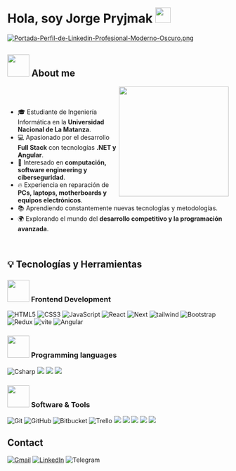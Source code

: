 
# Hola, soy Jorge Pryjmak <img src="https://media.giphy.com/media/hvRJCLFzcasrR4ia7z/giphy.gif" width="35">

[![Portada-Perfil-de-Linkedin-Profesional-Moderno-Oscuro.png](https://i.postimg.cc/9fW2J3pC/Portada-Perfil-de-Linkedin-Profesional-Moderno-Oscuro.png)](https://postimg.cc/G4S6m5V5) 

## <picture><img src = "https://github.com/7oSkaaa/7oSkaaa/blob/main/Images/about_me.gif?raw=true" width = 50px></picture> About me

<picture> <img align="right" src="https://github.com/7oSkaaa/7oSkaaa/blob/main/Images/Right_Side.gif?raw=true" width = 250px></picture>

<br><br>

- 🎓 Estudiante de Ingeniería Informática en la **Universidad Nacional de La Matanza**.
- 💻 Apasionado por el desarrollo **Full Stack** con tecnologías **.NET y Angular**.
- 🚀 Interesado en **computación, software engineering y ciberseguridad**.
- 🔥 Experiencia en reparación de **PCs, laptops, motherboards y equipos electrónicos**.
- 📚 Aprendiendo constantemente nuevas tecnologías y metodologías.
- 🌍 Explorando el mundo del **desarrollo competitivo y la programación avanzada**.

<br>

## 💡 Tecnologías y Herramientas

### <picture> <img src = "https://github.com/7oSkaaa/7oSkaaa/blob/main/Images/Front_End.gif?raw=true" width = 50px>  </picture> Frontend Development

![HTML5](https://img.shields.io/badge/html5-%23E34F26.svg?style=for-the-badge&logo=html5&logoColor=white)
![CSS3](https://img.shields.io/badge/css3-%231572B6.svg?style=for-the-badge&logo=css3&logoColor=white)
![JavaScript](https://img.shields.io/badge/javascript-%23323330.svg?style=for-the-badge&logo=javascript&logoColor=%23F7DF1E)
![React](https://img.shields.io/badge/react-%2320232a.svg?style=for-the-badge&logo=react&logoColor=%2361DAFB)
![Next](https://img.shields.io/badge/nextjs-%23000000.svg?style=for-the-badge&logo=next.js&logoColor=white")
![tailwind](https://img.shields.io/badge/tailwindcss-%2338B2AC.svg?style=for-the-badge&logo=tailwind-css&logoColor=white)
![Bootstrap](https://img.shields.io/badge/bootstrap-%23563D7C.svg?style=for-the-badge&logo=bootstrap&logoColor=white)
![Redux](https://img.shields.io/badge/redux-%23593d88.svg?style=for-the-badge&logo=redux&logoColor=white)
![vite](https://img.shields.io/badge/Vite-B73BFE?style=for-the-badge&logo=vite&logoColor=FFD62E)
![Angular](https://img.shields.io/badge/Angular-DD0031?style=for-the-badge&logo=angular&logoColor=white)

### <picture> <img src = "https://github.com/7oSkaaa/7oSkaaa/blob/main/Images/Programming_Languages.gif?raw=true" width = 50px>  </picture> Programming languages

![Csharp](https://img.shields.io/badge/C%23-239120?style=for-the-badge&logo=csharp&logoColor=white)
![](https://img.shields.io/badge/Python-FFD43B?style=for-the-badge&logo=python&logoColor=blue)
![](https://img.shields.io/badge/TypeScript-007ACC?style=for-the-badge&logo=typescript&logoColor=white)
![](https://img.shields.io/badge/C-00599C?style=for-the-badge&logo=c&logoColor=white)

### <picture> <img src = "https://github.com/7oSkaaa/7oSkaaa/blob/main/Images/Software_Tools.gif?raw=true" width = 50px>  </picture> Software & Tools

![Git](https://img.shields.io/badge/git-%23F05033.svg?style=for-the-badge&logo=git&logoColor=white)
![GitHub](https://img.shields.io/badge/github-%23121011.svg?style=for-the-badge&logo=github&logoColor=white)
![Bitbucket](https://img.shields.io/badge/bitbucket-%230047B3.svg?style=for-the-badge&logo=bitbucket&logoColor=white)
![Trello](https://img.shields.io/badge/Trello-%23026AA7.svg?style=for-the-badge&logo=Trello&logoColor=white)
![](https://img.shields.io/badge/Markdown-000000?style=for-the-badge&logo=markdown&logoColor=white)
![](https://img.shields.io/badge/json-5E5C5C?style=for-the-badge&logo=json&logoColor=white)
![](https://img.shields.io/badge/VSCode-0078D4?style=for-the-badge&logo=visual%20studio%20code&logoColor=white)
![](https://img.shields.io/badge/Visual_Studio-5C2D91?style=for-the-badge&logo=visual%20studio&logoColor=white)
![](https://img.shields.io/badge/Obsidian-483699?style=for-the-badge&logo=Obsidian&logoColor=white)


## Contact

<a href="mailto:jorgepryjmak.dev@gmail.com" target="_blank">![Gmail](https://img.shields.io/badge/Gmail-D14836?style=for-the-badge&logo=gmail&logoColor=white)</a>
<a href="www.linkedin.com/in/jorge-pryjmak-dev" target="_blank">![LinkedIn](https://img.shields.io/badge/linkedin-%230077B5.svg?style=for-the-badge&logo=linkedin&logoColor=white)</a>
![Telegram](https://img.shields.io/badge/Telegram-2CA5E0?style=for-the-badge&logo=telegram&logoColor=white)

<!--
![WhatsApp](https://img.shields.io/badge/WhatsApp-25D366?style=for-the-badge&logo=whatsapp&logoColor=white)

![Slack](https://img.shields.io/badge/Slack-4A154B?style=for-the-badge&logo=slack&logoColor=white)

![Instagram](https://img.shields.io/badge/Instagram-%23E4405F.svg?style=for-the-badge&logo=Instagram&logoColor=white)

![Discord](https://img.shields.io/badge/Discord-%235865F2.svg?style=for-the-badge&logo=discord&logoColor=white)
-->
 
<!-- Cuando tenga un poco mas de actividad en el repo conviene
![jorgepryjmak-dev GitHub stats](https://github-readme-stats.vercel.app/api?username=jorgepryjmak-dev&show_icons=true&theme=dark)

![Top Langs](https://github-readme-stats.vercel.app/api/top-langs/?username=jorgepryjmak-dev&layout=compact&theme=dark)
-->

<!--
## 🐍 A Snake Eating my Contributions Graph
	
<p align = "center">
	<img src = "https://github.com/7oSkaaa/7oSkaaa/blob/output/github-contribution-grid-snake.svg?" alt = "Snake Game"/>
</p>
-->
